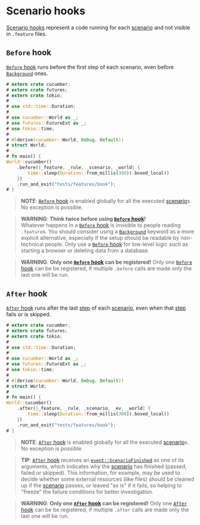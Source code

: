 Scenario hooks
==============

[Scenario hooks][hook] represent a code running for each [scenario] and not visible in `.feature` files.




## `Before` hook

[`Before` hook] runs before the first step of each scenario, even before [`Background`] ones.

```rust
# extern crate cucumber;
# extern crate futures;
# extern crate tokio;
#
# use std::time::Duration;
# 
# use cucumber::World as _;
# use futures::FutureExt as _;
# use tokio::time;
# 
# #[derive(cucumber::World, Debug, Default)]
# struct World;
# 
# fn main() {
World::cucumber()
    .before(|_feature, _rule, _scenario, _world| {
        time::sleep(Duration::from_millis(300)).boxed_local()
    })
    .run_and_exit("tests/features/book");
# }
```

> __NOTE__: [`Before` hook] is enabled globally for all the executed [scenario]s. No exception is possible.

> __WARNING__: __Think twice before using [`Before` hook]!__  
> Whatever happens in a [`Before` hook] is invisible to people reading `.feature`s. You should consider using a [`Background`] keyword as a more explicit alternative, especially if the setup should be readable by non-technical people. Only use a [`Before` hook] for low-level logic such as starting a browser or deleting data from a database.

> __WARNING__: __Only one [`Before` hook] can be registered!__
> Only one [`Before` hook] can be be registered, if multiple `.before` calls are made only the last one will be run.


## `After` hook

[`After` hook] runs after the last [step] of each [scenario], even when that [step] fails or is skipped.

```rust
# extern crate cucumber;
# extern crate futures;
# extern crate tokio;
#
# use std::time::Duration;
# 
# use cucumber::World as _;
# use futures::FutureExt as _;
# use tokio::time;
# 
# #[derive(cucumber::World, Debug, Default)]
# struct World;
# 
# fn main() {
World::cucumber()
    .after(|_feature, _rule, _scenario, _ev, _world| {
        time::sleep(Duration::from_millis(300)).boxed_local()
    })
    .run_and_exit("tests/features/book");
# }
```

> __NOTE__: [`After` hook] is enabled globally for all the executed [scenario]s. No exception is possible.

> __TIP__: [`After` hook] receives an [`event::ScenarioFinished`] as one of its arguments, which indicates why the [scenario] has finished (passed, failed or skipped). This information, for example, may be used to decide whether some external resources (like files) should be cleaned up if the [scenario] passes, or leaved "as is" if it fails, so helping to "freeze" the failure conditions for better investigation. 

> __WARNING__: __Only one [`After` hook] can be registered!__
> Only one [`After` hook] can be be registered, if multiple `.after` calls are made only the last one will be run.


[`After` hook]: https://cucumber.io/docs/cucumber/api#after
[`Background`]: background.md
[`Before` hook]: https://cucumber.io/docs/cucumber/api#before
[`event::ScenarioFinished`]: https://docs.rs/cucumber/*/cucumber/event/struct.ScenarioFinished.html
[hook]: https://cucumber.io/docs/cucumber/api#scenario-hooks
[scenario]: https://cucumber.io/docs/gherkin/reference#example
[step]: https://cucumber.io/docs/gherkin/reference#steps
